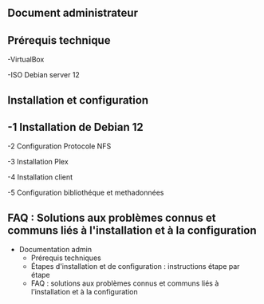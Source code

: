 ## Document administrateur 

## Prérequis technique

 -VirtualBox
 
 -ISO Debian server 12


## Installation et configuration 

 -1 Installation de Debian 12 
  - 



 -2 Configuration Protocole NFS


 -3 Installation Plex

 -4 Installation client

 -5 Configuration bibliothéque et methadonnées

 

## FAQ : Solutions aux problèmes connus et communs liés à l'installation et à la configuration 



  - Documentation admin
    - Prérequis techniques
    - Étapes d'installation et de configuration : instructions étape par étape
    - FAQ : solutions aux problèmes connus et communs liés à l’installation et à la configuration
